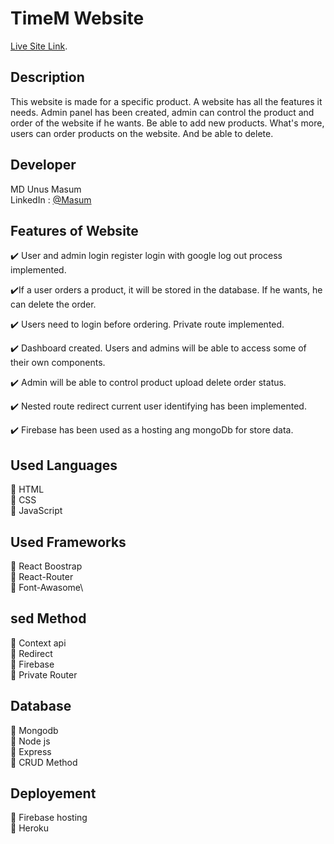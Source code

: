 # TimeM Website

[Live Site Link](https://timem-6bf05.web.app/).

## Description

This website is made for a specific product. A website has all the features it needs. Admin panel has been created, admin can control the product and order of the website if he wants. Be able to add new products. What's more, users can order products on the website. And be able to delete.

## Developer

MD Unus Masum\
LinkedIn : [@Masum](https://www.linkedin.com/in/unus-masum-82373a1b6/)

## Features of Website

:heavy_check_mark: User and admin login register login with google log out process implemented.

:heavy_check_mark:If a user orders a product, it will be stored in the database. If he wants, he can delete the order.

:heavy_check_mark: Users need to login before ordering. Private route implemented.

:heavy_check_mark: Dashboard created. Users and admins will be able to access some of their own components.

:heavy_check_mark: Admin will be able to control product upload delete order status.

:heavy_check_mark: Nested route redirect current user identifying has been implemented.

:heavy_check_mark: Firebase has been used as a hosting ang mongoDb for store data.

## Used Languages

:small_orange_diamond: HTML\
:small_orange_diamond: CSS\
:small_orange_diamond: JavaScript

## Used Frameworks

:small_orange_diamond: React Boostrap\
:small_orange_diamond: React-Router\
:small_orange_diamond: Font-Awasome\

## sed Method

:small_orange_diamond: Context api\
:small_orange_diamond: Redirect\
:small_orange_diamond: Firebase\
:small_orange_diamond: Private Router

## Database

:small_orange_diamond: Mongodb\
:small_orange_diamond: Node js\
:small_orange_diamond: Express\
:small_orange_diamond: CRUD Method

## Deployement

:small_orange_diamond: Firebase hosting\
:small_orange_diamond: Heroku
